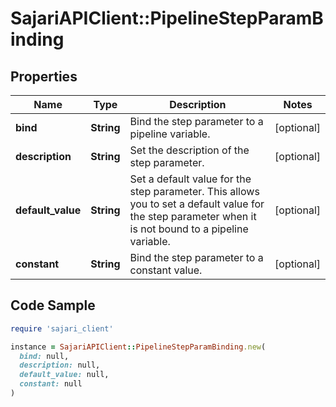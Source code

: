 # SajariAPIClient::PipelineStepParamBinding

## Properties

| Name | Type | Description | Notes |
| ---- | ---- | ----------- | ----- |
| **bind** | **String** | Bind the step parameter to a pipeline variable. | [optional] |
| **description** | **String** | Set the description of the step parameter. | [optional] |
| **default_value** | **String** | Set a default value for the step parameter.  This allows you to set a default value for the step parameter when it is not bound to a pipeline variable. | [optional] |
| **constant** | **String** | Bind the step parameter to a constant value. | [optional] |

## Code Sample

```ruby
require 'sajari_client'

instance = SajariAPIClient::PipelineStepParamBinding.new(
  bind: null,
  description: null,
  default_value: null,
  constant: null
)
```

